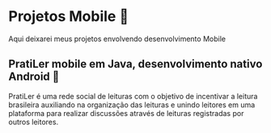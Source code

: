 # Projetos Mobile 📱

Aqui deixarei meus projetos envolvendo desenvolvimento Mobile

## PratiLer mobile em Java, desenvolvimento nativo Android 📖

PratiLer é uma rede social de leituras com o objetivo de incentivar a leitura brasileira auxiliando na organização das leituras e unindo leitores em uma plataforma para realizar discussões através de leituras registradas por outros leitores.
